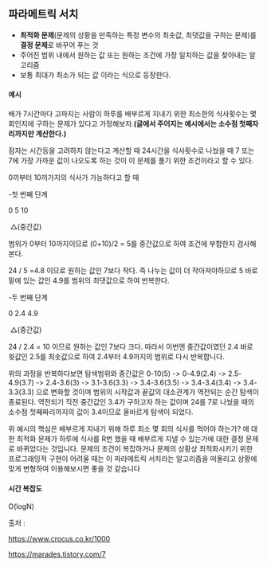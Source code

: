 ## 파라메트릭 서치

- **최적화 문제**(문제의 상황을 만족하는 특정 변수의 최솟값, 최댓값을 구하는 문제)를 **결정 문제**로 바꾸어 푸는 것
- 주어진 범위 내에서 원하는 값 또는 원하는 조건에 가장 일치하는 값을 찾아내는 알고리즘
- 보통 최대가 최소가 되는 값 이라는 식으로 등장한다.



#### 예시

배가 7시간마다 고파지는 사람이 하루를 배부르게 지내기 위한 최소한의 식사횟수는 몇회인지에 구하는 문제가 있다고 가정해보자.**(글에서 주어지는 예시에서는 소수점 첫째자리까지만 계산한다.)**

잠자는 시간등을 고려하지 않는다고 계산할 때 24시간을 식사횟수로 나눴을 때 7 또는 7에 가장 가까운 값이 나오도록 하는 것이 이 문제를 풀기 위한 조건이라고 할 수 있다.

0끼부터 10끼가지의 식사가 가능하다고 할 때



-첫 번째 단계

0                              5                               10 

​                               △(중간값)

범위가 0부터 10까지이므로 (0+10)/2 = 5를 중간값으로 하여 조건에 부합한지 검사해본다.

24 / 5 =4.8 이므로 원하는 값인 7보다 작다. 즉 나누는 값이 더 작아져야하므로 5 바로 밑에 있는 값인 4.9를 범위의 최댓값으로 하여 반복한다.



-두 번째 단계

0                             2.4                              4.9

​								△(중간값)

24 / 2.4 = 10 이므로 원하는 값인 7보다 크다. 따라서 이번엔 중간값이였던 2.4 바로 윗값인 2.5를 최솟값으로 하여 2.4부터 4.9까지의 범위로 다시 반복합니다.



위의 과정을 반복하다보면 탐색범위와 중간값은 0-10(5) -> 0-4.9(2.4) -> 2.5-4.9(3.7) -> 2.4-3.6(3) -> 3.1-3.6(3.3) -> 3.4-3.6(3.5) -> 3.4-3.4(3.4) -> 3.4-3.3(3.3) 으로 변화할 것이며 범위의 시작값과 끝값의 대소관계가 역전되는 순간 탐색이 종료된다. 역전되기 직전 중간값인 3.4가 구하고자 하는 값이며 24를 7로 나눴을 때의 소수점 첫째짜리까지의 값이 3.4이므로 올바르게 탐색이 되었다.



위 예시의 핵심은 배부르게 지내기 위해 하루 최소 몇 회의 식사를 먹어야 하는가? 에 대한 최적화 문제가 하루에 식사를 R번 했을 때 배부르게 지낼 수 있는가에 대한 결정 문제로 바뀌었다는 것입니다. 문제의 조건이 복잡하거나 문제의 상황상 최적화시키기 위한 프로그래밍적 구현이 어려울 때는 이 파라메트릭 서치라는 알고리즘을 떠올리고 상황에 맞게 변형하여 이용해보시면 좋을 것 같습니다



#### 시간 복잡도

O(logN)



출처 : 

https://www.crocus.co.kr/1000

https://marades.tistory.com/7